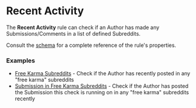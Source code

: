 # Recent Activity

The **Recent Activity** rule can check if an Author has made any Submissions/Comments in a list of defined Subreddits.

Consult the [schema](https://json-schema.app/view/%23%2Fdefinitions%2FRecentActivityRuleJSONConfig?url=https%3A%2F%2Fraw.githubusercontent.com%2FFoxxMD%2Fcontext-mod%2Fmaster%2Fsrc%2FSchema%2FApp.json) for a complete reference of the rule's properties.

### Examples

* [Free Karma Subreddits](/docs/examples/recentActivity/freeKarma.json5) - Check if the Author has recently posted in any "free karma" subreddits
* [Submission in Free Karma Subreddits](/docs/examples/recentActivity/freeKarmaOnSubmission.json5) - Check if the Author has posted the Submission this check is running on in any "free karma" subreddits recently
